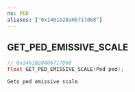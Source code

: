 ```yaml
---
ns: PED
aliases: ["0x1461b28a06717d68"]
---
```

## GET_PED_EMISSIVE_SCALE

```c
// 0x1461B28A06717D68
float GET_PED_EMISSIVE_SCALE(Ped ped);
```

```
Gets ped emissive scale
```
